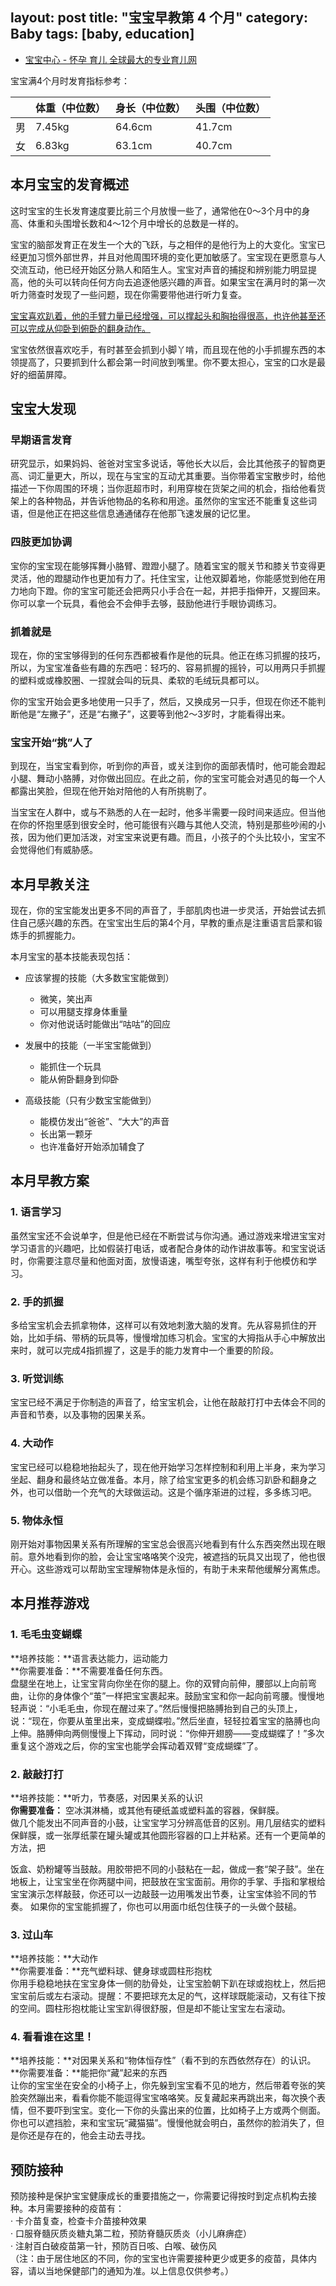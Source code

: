 layout: post
title: "宝宝早教第 4 个月"
category: Baby
tags: [baby, education]
---

- [宝宝中心 - 怀孕 育儿 全球最大的专业育儿网](http://cn.babycenter.com/)


宝宝满4个月时发育指标参考：

&nbsp; |体重（中位数） |身长（中位数） |头围（中位数）
----|----------------|---------------|----------
男   |7.45kg  |64.6cm  |41.7cm
女   |6.83kg | 63.1cm  |40.7cm

## 本月宝宝的发育概述

这时宝宝的生长发育速度要比前三个月放慢一些了，通常他在0～3个月中的身高、体重和头围增长数和4～12个月中增长的总数是一样的。  
  
宝宝的脑部发育正在发生一个大的飞跃，与之相伴的是他行为上的大变化。宝宝已经更加习惯外部世界，并且对他周围环境的变化更加敏感了。宝宝现在更愿意与人交流互动，他已经开始区分熟人和陌生人。宝宝对声音的捕捉和辨别能力明显提高，他的头可以转向任何方向去追逐他感兴趣的声音。如果宝宝在满月时的第一次听力筛查时发现了一些问题，现在你需要带他进行听力复查。  
  
<u>宝宝喜欢趴着，他的手臂力量已经增强，可以撑起头和胸抬得很高，也许他甚至还可以完成从仰卧到俯卧的翻身动作。</u>
  
宝宝依然很喜欢吃手，有时甚至会抓到小脚丫啃，而且现在他的小手抓握东西的本领提高了，只要抓到什么都会第一时间放到嘴里。你不要太担心，宝宝的口水是最好的细菌屏障。 

<!--more--> 
  
## 宝宝大发现

### 早期语言发育

研究显示，如果妈妈、爸爸对宝宝多说话，等他长大以后，会比其他孩子的智商更高、词汇量更大，所以，现在与宝宝的互动尤其重要。当你带着宝宝散步时，给他描述一下你周围的环境；当你逛超市时，利用穿梭在货架之间的机会，指给他看货架上的各种物品，并告诉他物品的名称和用途。虽然你的宝宝还不能重复这些词语，但是他正在把这些信息通通储存在他那飞速发展的记忆里。  


### 四肢更加协调

宝你的宝宝现在能够挥舞小胳臂、蹬蹬小腿了。随着宝宝的髋关节和膝关节变得更灵活，他的蹬腿动作也更加有力了。托住宝宝，让他双脚着地，你能感觉到他在用力地向下蹬。你的宝宝可能还会把两只小手合在一起，并把手指伸开，又握回来。你可以拿一个玩具，看他会不会伸手去够，鼓励他进行手眼协调练习。  


### 抓着就是

现在，你的宝宝够得到的任何东西都被看作是他的玩具。他正在练习抓握的技巧，所以，为宝宝准备些有趣的东西吧：轻巧的、容易抓握的摇铃，可以用两只手抓握的塑料或或橡胶圈、一捏就会叫的玩具、柔软的毛绒玩具都可以。  
  
你的宝宝开始会更多地使用一只手了，然后，又换成另一只手，但现在你还不能判断他是“左撇子”，还是“右撇子”，这要等到他2～3岁时，才能看得出来。  


### 宝宝开始“挑”人了

到现在，当宝宝看到你，听到你的声音，或关注到你的面部表情时，他可能会蹬起小腿、舞动小胳膊，对你做出回应。在此之前，你的宝宝可能会对遇见的每一个人都露出笑脸，但现在他开始对陪他的人有所挑剔了。  
  
当宝宝在人群中，或与不熟悉的人在一起时，他多半需要一段时间来适应。但当他在你的怀抱里感到很安全时，他可能很有兴趣与其他人交流，特别是那些吵闹的小孩，因为他们更加活泼，对宝宝来说更有趣。而且，小孩子的个头比较小，宝宝不会觉得他们有威胁感。  

## 本月早教关注

现在，你的宝宝能发出更多不同的声音了，手部肌肉也进一步灵活，开始尝试去抓住自己感兴趣的东西。在宝宝出生后的第4个月，早教的重点是注重语言启蒙和锻炼手的抓握能力。

本月宝宝的基本技能表现包括： 

- 应该掌握的技能（大多数宝宝能做到）
    - 微笑，笑出声  
    - 可以用腿支撑身体重量  
    - 你对他说话时能做出“咕咕”的回应

- 发展中的技能（一半宝宝能做到）
    - 能抓住一个玩具  
    - 能从俯卧翻身到仰卧

- 高级技能（只有少数宝宝能做到）
    - 能模仿发出“爸爸”、“大大”的声音   
    - 长出第一颗牙  
    - 也许准备好开始添加辅食了

## 本月早教方案

### 1. 语言学习

虽然宝宝还不会说单字，但是他已经在不断尝试与你沟通。通过游戏来增进宝宝对学习语言的兴趣吧，比如假装打电话，或者配合身体的动作讲故事等。和宝宝说话时，你需要注意尽量和他面对面，放慢语速，嘴型夸张，这样有利于他模仿和学习。  


### 2. 手的抓握

多给宝宝机会去抓拿物体，这样可以有效地刺激大脑的发育。先从容易抓住的开始，比如手绢、带柄的玩具等，慢慢增加练习机会。宝宝的大拇指从手心中解放出来时，就可以完成4指抓握了，这是手的能力发育中一个重要的阶段。  


### 3. 听觉训练

宝宝已经不满足于你制造的声音了，给宝宝机会，让他在敲敲打打中去体会不同的声音和节奏，以及事物的因果关系。  


### 4. 大动作

宝宝已经可以稳稳地抬起头了，现在他开始学习怎样控制和利用上半身，来为学习坐起、翻身和最终站立做准备。本月，除了给宝宝更多的机会练习趴卧和翻身之外，也可以借助一个充气的大球做运动。这是个循序渐进的过程，多多练习吧。

### 5. 物体永恒

刚开始对事物因果关系有所理解的宝宝总会很高兴地看到有什么东西突然出现在眼前。意外地看到你的脸，会让宝宝咯咯笑个没完，被遮挡的玩具又出现了，他也很开心。这些游戏可以帮助宝宝理解物体是永恒的，有助于未来帮他缓解分离焦虑。  

## 本月推荐游戏

### 1. 毛毛虫变蝴蝶

**培养技能：**语言表达能力，运动能力  
**你需要准备：**不需要准备任何东西。  
盘腿坐在地上，让宝宝背向你坐在你的腿上。你的双臂向前伸，腰部以上向前弯曲，让你的身体像个“茧”一样把宝宝裹起来。鼓励宝宝和你一起向前弯腰。慢慢地轻声说：“小毛毛虫，你现在醒过来了。”然后慢慢把胳膊抬到自己的头顶上，说：“现在，你要从茧里出来，变成蝴蝶啦。”然后坐直，轻轻拉着宝宝的胳膊也向上伸。胳膊伸向两侧慢慢上下挥动，同时说：“你伸开翅膀——变成蝴蝶了！”多次重复这个游戏之后，你的宝宝也能学会挥动着双臂“变成蝴蝶”了。  


### 2. 敲敲打打

**培养技能：**听力，节奏感，对因果关系的认识   
**你需要准备：** 空冰淇淋桶，或其他有硬纸盖或塑料盖的容器，保鲜膜。  
做几个能发出不同声音的小鼓，让宝宝学习分辨高低音的区别。用几层结实的塑料保鲜膜，或一张厚纸蒙在罐头罐或其他圆形容器的口上并粘紧。还有一个更简单的方法，把

饭盒、奶粉罐等当鼓敲。用胶带把不同的小鼓粘在一起，做成一套“架子鼓”。坐在地板上，让宝宝坐在你两腿中间，把鼓放在宝宝面前。用你的手掌、手指和掌根给宝宝演示怎样敲鼓，你还可以一边敲鼓一边用嘴发出节奏，让宝宝体验不同的节奏。 如果你的宝宝能抓握了，你也可以用面巾纸包住筷子的一头做个鼓槌。  


### 3. 过山车

**培养技能：**大动作  
**你需要准备：**充气塑料球、健身球或圆柱形抱枕  
你用手稳稳地扶在宝宝身体一侧的肋骨处，让宝宝脸朝下趴在球或抱枕上，然后把宝宝前后或左右滚动。提醒：不要把球充太足的气，这样球既能滚动，又有往下按的空间。圆柱形抱枕能让宝宝趴得很舒服，但是却不能让宝宝左右滚动。  


### 4. 看看谁在这里！

**培养技能：**对因果关系和“物体恒存性”（看不到的东西依然存在）的认识。  
**你需要准备：**能把你“藏”起来的东西  
让你的宝宝坐在安全的小椅子上，你先躲到宝宝看不见的地方，然后带着夸张的笑脸突然蹦出来，看看你能不能逗得宝宝咯咯笑。反复藏起来再跳出来，每次换个表情，但不要吓到宝宝。变化一下你的头露出来的位置，比如椅子上方或两个侧面。你也可以遮挡脸，来和宝宝玩“藏猫猫”。慢慢他就会明白，虽然你的脸消失了，但是你还是存在的，他会主动去寻找。

## 预防接种

预防接种是保护宝宝健康成长的重要措施之一，你需要记得按时到定点机构去接种。本月需要接种的疫苗有：  
· 卡介苗复查，检查卡介苗接种效果  
· 口服脊髓灰质炎糖丸第二粒，预防脊髓灰质炎（小儿麻痹症）   
· 注射百白破疫苗第一针，预防百日咳、白喉、破伤风   
（注：由于居住地区的不同，你的宝宝也许需要接种更少或更多的疫苗，具体内容，请以当地保健部门的通知为准。以上信息仅供参考。）

